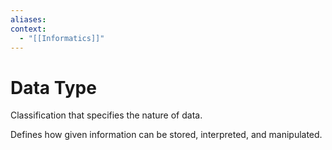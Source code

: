 ```yaml
---
aliases:
context:
  - "[[Informatics]]"
---
```


# Data Type

Classification that specifies the nature of data.

Defines how given information can be stored, interpreted, and manipulated.
